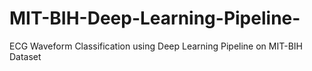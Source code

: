 # MIT-BIH-Deep-Learning-Pipeline-
ECG Waveform Classification using Deep Learning Pipeline on MIT-BIH Dataset
